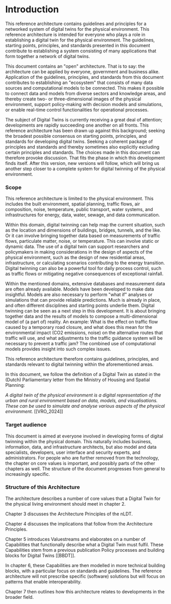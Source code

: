 # Introduction

This reference architecture contains guidelines and principles for a networked system of digital twins for the physical environment. This reference architecture is intended for everyone who plays a role in establishing a digital twin for the physical environment. The guidelines, starting points, principles, and standards presented in this document contribute to establishing a system consisting of many applications that form together a network of digital twins.

This document contains an "open" architecture. That is to say: the architecture can be applied by everyone, government and business alike. Application of the guidelines, principles, and standards from this document contributes to establishing an "ecosystem" that consists of many data sources and computational models to be connected. This makes it possible to connect data and models from diverse sectors and knowledge areas, and thereby create two- or three-dimensional images of the physical environment, support policy-making with decision models and simulations, or enable real-time control functionalities for operational processes.

The subject of Digital Twins is currently receiving a great deal of attention; developments are rapidly succeeding one another on all fronts. This reference architecture has been drawn up against this background; seeking the broadest possible consensus on starting points, principles, and standards for developing digital twins. Seeking a coherent package of principles and standards and thereby sometimes also explicitly excluding certain principles and standards. The choices made in this document can therefore provoke discussion. That fits the phase in which this development finds itself. After this version, new versions will follow, which will bring us another step closer to a complete system for digital twinning of the physical environment.

### Scope

This reference architecture is limited to the physical environment. This includes the built environment, spatial planning, traffic flows, air composition, noise, temperature, public transport, water systems, and infrastructures for energy, data, water, sewage, and data communication. 

Within this domain, digital twinning can help map the current situation, such as the location and dimensions of buildings, bridges, tunnels, and the like. Or it can involve bringing together data based on measurements of traffic flows, particulate matter, noise, or temperature. This can involve static or dynamic data. The use of a digital twin can support researchers and policymakers in making considerations in the design of aspects of the physical environment, such as the design of new residential areas, infrastructure, or calculating scenarios contributing to the energy transition. Digital twinning can also be a powerful tool for daily process control, such as traffic flows or mitigating negative consequences of exceptional rainfall.

Within the mentioned domains, extensive databases and measurement data are often already available. Models have been developed to make data insightful. Models are also necessary to perform "what if" analyses or simulations that can provide reliable predictions. Much is already in place, and often different disciplines and starting points underlie them. Digital twinning can be seen as a next step in this development. It is about bringing together data and the results of models to compose a multi-dimensional model of (a part of) reality. An example: What is the effect on traffic flow caused by a temporary road closure, and what does this mean for the environmental impact (CO2 emissions, noise) on the alternative routes that traffic will use, and what adjustments to the traffic guidance system will be necessary to prevent a traffic jam? The combined use of computational models provides insight into such complex issues.

This reference architecture therefore contains guidelines, principles, and standards relevant to digital twinning within the aforementioned areas. 

In this document, we follow the definition of a Digital Twin as stated in the (Dutch) Parliamentary letter from the Ministry of Housing and Spatial Planning: 

_A digital twin of the physical environment is a digital representation of the urban and rural environment based on data, models, and visualisations. These can be used to simulate and analyse various aspects of the physical environment._ [[VRO_2024]]

### Target audience

This document is aimed at everyone involved in developing forms of digital twinning within the physical domain. This naturally includes business, information, data, and infrastructure architects, but also model and data specialists, developers, user interface and security experts, and administrators. For people who are further removed from the technology, the chapter on core values is important, and possibly parts of the other chapters as well. The structure of the document progresses from general to increasingly specific.

### Structure of this Architecture

The architecture describes a number of core values that a Digital Twin for the physical living environment should meet in chapter 2. 

Chapter 3 discusses the Architecture Principles of the nLDT. 

Chapter 4 discusses the implications that follow from the Architecture Principles. 

Chapter 5 introduces Valuestreams and elaborates on a number of Capabilities that functionally describe what a Digital Twin must fulfil. These Capabilities stem from a previous publication Policy processes and building blocks for Digital Twins [[BBDT]].

In chapter 6, these Capabilities are then modelled in more technical building blocks, with a particular focus on standards and guidelines. The reference architecture will not prescribe specific (software) solutions but will focus on patterns that enable interoperability. 

Chapter 7 then outlines how this architecture relates to developments in the broader field.